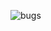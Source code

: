 ![bugs](https://github.com/yuankong666/Ultimate-RAT-Collection/assets/128066597/340cea2a-8b2d-4672-af1f-9c41f068c9f0)

